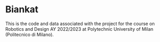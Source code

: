 # Biankat
This is the code and data associated with the project for the course on Robotics and Design AY 2022/2023 at Polytechnic University of Milan (Politecnico di Milano).
